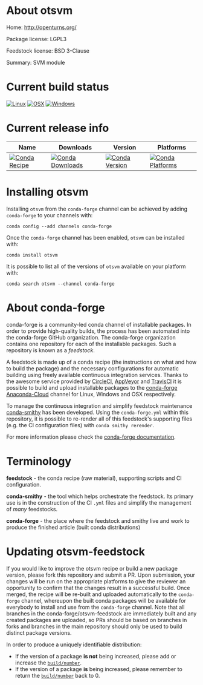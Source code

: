 About otsvm
===========

Home: http://openturns.org/

Package license: LGPL3

Feedstock license: BSD 3-Clause

Summary: SVM module



Current build status
====================

[![Linux](https://img.shields.io/circleci/project/github/conda-forge/otsvm-feedstock/master.svg?label=Linux)](https://circleci.com/gh/conda-forge/otsvm-feedstock)
[![OSX](https://img.shields.io/travis/conda-forge/otsvm-feedstock/master.svg?label=macOS)](https://travis-ci.org/conda-forge/otsvm-feedstock)
[![Windows](https://img.shields.io/appveyor/ci/conda-forge/otsvm-feedstock/master.svg?label=Windows)](https://ci.appveyor.com/project/conda-forge/otsvm-feedstock/branch/master)

Current release info
====================

| Name | Downloads | Version | Platforms |
| --- | --- | --- | --- |
| [![Conda Recipe](https://img.shields.io/badge/recipe-otsvm-green.svg)](https://anaconda.org/conda-forge/otsvm) | [![Conda Downloads](https://img.shields.io/conda/dn/conda-forge/otsvm.svg)](https://anaconda.org/conda-forge/otsvm) | [![Conda Version](https://img.shields.io/conda/vn/conda-forge/otsvm.svg)](https://anaconda.org/conda-forge/otsvm) | [![Conda Platforms](https://img.shields.io/conda/pn/conda-forge/otsvm.svg)](https://anaconda.org/conda-forge/otsvm) |

Installing otsvm
================

Installing `otsvm` from the `conda-forge` channel can be achieved by adding `conda-forge` to your channels with:

```
conda config --add channels conda-forge
```

Once the `conda-forge` channel has been enabled, `otsvm` can be installed with:

```
conda install otsvm
```

It is possible to list all of the versions of `otsvm` available on your platform with:

```
conda search otsvm --channel conda-forge
```


About conda-forge
=================

conda-forge is a community-led conda channel of installable packages.
In order to provide high-quality builds, the process has been automated into the
conda-forge GitHub organization. The conda-forge organization contains one repository
for each of the installable packages. Such a repository is known as a *feedstock*.

A feedstock is made up of a conda recipe (the instructions on what and how to build
the package) and the necessary configurations for automatic building using freely
available continuous integration services. Thanks to the awesome service provided by
[CircleCI](https://circleci.com/), [AppVeyor](https://www.appveyor.com/)
and [TravisCI](https://travis-ci.org/) it is possible to build and upload installable
packages to the [conda-forge](https://anaconda.org/conda-forge)
[Anaconda-Cloud](https://anaconda.org/) channel for Linux, Windows and OSX respectively.

To manage the continuous integration and simplify feedstock maintenance
[conda-smithy](https://github.com/conda-forge/conda-smithy) has been developed.
Using the ``conda-forge.yml`` within this repository, it is possible to re-render all of
this feedstock's supporting files (e.g. the CI configuration files) with ``conda smithy rerender``.

For more information please check the [conda-forge documentation](https://conda-forge.org/docs/).

Terminology
===========

**feedstock** - the conda recipe (raw material), supporting scripts and CI configuration.

**conda-smithy** - the tool which helps orchestrate the feedstock.
                   Its primary use is in the construction of the CI ``.yml`` files
                   and simplify the management of *many* feedstocks.

**conda-forge** - the place where the feedstock and smithy live and work to
                  produce the finished article (built conda distributions)


Updating otsvm-feedstock
========================

If you would like to improve the otsvm recipe or build a new
package version, please fork this repository and submit a PR. Upon submission,
your changes will be run on the appropriate platforms to give the reviewer an
opportunity to confirm that the changes result in a successful build. Once
merged, the recipe will be re-built and uploaded automatically to the
`conda-forge` channel, whereupon the built conda packages will be available for
everybody to install and use from the `conda-forge` channel.
Note that all branches in the conda-forge/otsvm-feedstock are
immediately built and any created packages are uploaded, so PRs should be based
on branches in forks and branches in the main repository should only be used to
build distinct package versions.

In order to produce a uniquely identifiable distribution:
 * If the version of a package **is not** being increased, please add or increase
   the [``build/number``](https://conda.io/docs/user-guide/tasks/build-packages/define-metadata.html#build-number-and-string).
 * If the version of a package **is** being increased, please remember to return
   the [``build/number``](https://conda.io/docs/user-guide/tasks/build-packages/define-metadata.html#build-number-and-string)
   back to 0.
